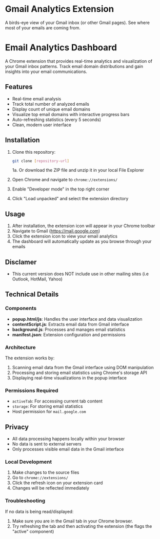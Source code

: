 # Gmail Analytics Extension
A birds-eye view of your Gmail inbox (or other Gmail pages). See where most of your emails are coming from.

# Email Analytics Dashboard

A Chrome extension that provides real-time analytics and visualization of your Gmail inbox patterns. Track email domain distributions and gain insights into your email communications.

## Features

- Real-time email analysis
- Track total number of analyzed emails
- Display count of unique email domains
- Visualize top email domains with interactive progress bars
- Auto-refreshing statistics (every 5 seconds)
- Clean, modern user interface

## Installation

1. Clone this repository:
   ```bash
   git clone [repository-url]
   ```
   1a. Or download the ZIP file and unzip it in your local File Explorer

2. Open Chrome and navigate to `chrome://extensions/`

3. Enable "Developer mode" in the top right corner

4. Click "Load unpacked" and select the extension directory

## Usage

1. After installation, the extension icon will appear in your Chrome toolbar
2. Navigate to Gmail (https://mail.google.com)
3. Click the extension icon to view your email analytics
4. The dashboard will automatically update as you browse through your emails

## Disclamer
- This current version does NOT include use in other mailing sites (i.e Outlook, HotMail, Yahoo)

## Technical Details

### Components

- **popup.html/js**: Handles the user interface and data visualization
- **contentScript.js**: Extracts email data from Gmail interface
- **background.js**: Processes and manages email statistics
- **manifest.json**: Extension configuration and permissions

### Architecture

The extension works by:
1. Scanning email data from the Gmail interface using DOM manipulation
2. Processing and storing email statistics using Chrome's storage API
3. Displaying real-time visualizations in the popup interface

### Permissions Required

- `activeTab`: For accessing current tab content
- `storage`: For storing email statistics
- Host permission for `mail.google.com`

## Privacy

- All data processing happens locally within your browser
- No data is sent to external servers
- Only processes visible email data in the Gmail interface


### Local Development

1. Make changes to the source files
2. Go to `chrome://extensions/`
3. Click the refresh icon on your extension card
4. Changes will be reflected immediately

### Troubleshooting

If no data is being read/displayed:
1. Make sure you are in the Gmail tab in your Chrome browser.
2. Try refreshing the tab and then activating the extension (the flags the "active" component)
